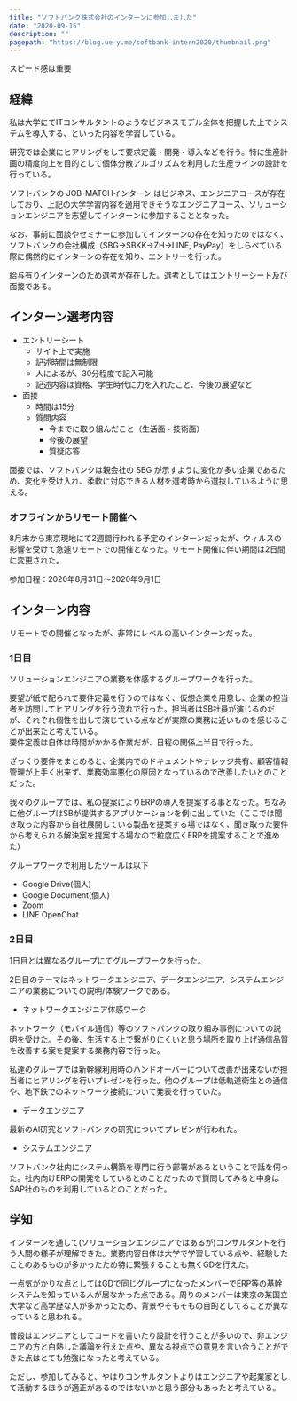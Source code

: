 ```yaml
---
title: "ソフトバンク株式会社のインターンに参加しました"
date: "2020-09-15"
description: ""
pagepath: "https://blog.ue-y.me/softbank-intern2020/thumbnail.png"
---
```


スピード感は重要

## 経緯

私は大学にてITコンサルタントのようなビジネスモデル全体を把握した上でシステムを導入する、といった内容を学習している。

研究では企業にヒアリングをして要求定義・開発・導入などを行う。特に生産計画の精度向上を目的として個体分散アルゴリズムを利用した生産ラインの設計を行っている。

ソフトバンクの JOB-MATCHインターン はビジネス、エンジニアコースが存在しており、上記の大学学習内容を適用できそうなエンジニアコース、ソリューションエンジニアを志望してインターンに参加することとなった。

なお、事前に面談やセミナーに参加してインターンの存在を知ったのではなく、ソフトバンクの会社構成（SBG->SBKK->ZH->LINE, PayPay）をしらべている際に偶然的にインターンの存在を知り、エントリーを行った。

給与有りインターンのため選考が存在した。選考としてはエントリーシート及び面接である。

## インターン選考内容

- エントリーシート
    - サイト上で実施
    - 記述時間は無制限
    - 人によるが、30分程度で記入可能
    - 記述内容は資格、学生時代に力を入れたこと、今後の展望など
- 面接
    - 時間は15分
    - 質問内容
        - 今までに取り組んだこと（生活面・技術面）
        - 今後の展望
        - 質疑応答

面接では、ソフトバンクは親会社の SBG が示すように変化が多い企業であるため、変化を受け入れ、柔軟に対応できる人材を選考時から選抜しているように思える。

### オフラインからリモート開催へ
8月末から東京現地にて2週間行われる予定のインターンだったが、ウィルスの影響を受けて急遽リモートでの開催となった。リモート開催に伴い期間は2日間に変更された。

参加日程：2020年8月31日～2020年9月1日

## インターン内容
リモートでの開催となったが、非常にレベルの高いインターンだった。

### 1日目
ソリューションエンジニアの業務を体感するグループワークを行った。

要望が紙で配られて要件定義を行うのではなく、仮想企業を用意し、企業の担当者を訪問してヒアリングを行う流れで行った。担当者はSB社員が演じるのだが、それぞれ個性を出して演じている点などが実際の業務に近いものを感じることが出来たと考えている。  
要件定義は自体は時間がかかる作業だが、日程の関係上半日で行った。

ざっくり要件をまとめると、企業内でのドキュメントやナレッジ共有、顧客情報管理が上手く出来ず、業務効率悪化の原因となっているので改善したいとのことだった。

我々のグループでは、私の提案によりERPの導入を提案する事となった。ちなみに他グループはSBが提供するアプリケーションを例に出していた（ここでは聞き取った内容から自社展開している製品を提案する場ではなく、聞き取った要件から考えられる解決案を提案する場なので粒度広くERPを提案することで進めた）

グループワークで利用したツールは以下
- Google Drive(個人)
- Google Document(個人)
- Zoom
- LINE OpenChat

### 2日目

1日目とは異なるグループにてグループワークを行った。

2日目のテーマはネットワークエンジニア、データエンジニア、システムエンジニアの業務についての説明/体験ワークである。

- ネットワークエンジニア体感ワーク

ネットワーク（モバイル通信）等のソフトバンクの取り組み事例についての説明を受けた。その後、生活する上で繋がりにくいと思う場所を取り上げ通信品質を改善する案を提案する業務内容で行った。

私達のグループでは新幹線利用時のハンドオーバーについて改善が出来ないが担当者にヒアリングを行いプレゼンを行った。他のグループは低軌道衛生との通信や、地下鉄でのネットワーク接続について発表を行っていた。

- データエンジニア

最新のAI研究とソフトバンクの研究についてプレゼンが行われた。

- システムエンジニア

ソフトバンク社内にシステム構築を専門に行う部署があるということで話を伺った。社内向けERPの開発をしているとのことだったので質問してみると中身はSAP社のものを利用しているとのことだった。

## 学知

インターンを通して(ソリューションエンジニアではあるが)コンサルタントを行う人間の様子が理解できた。業務内容自体は大学で学習している点や、経験したことのあるものが多かったため特に緊張することも無くGDを行えた。

一点気がかりな点としてはGDで同じグループになったメンバーでERP等の基幹システムを知っている人が居なかった点である。周りのメンバーは東京の某国立大学など高学歴な人が多かったため、背景やそもそもの目的としてることが異なっていると思われる。

普段はエンジニアとしてコードを書いたり設計を行うことが多いので、非エンジニアの方と白熱した議論を行えた点や、異なる視点での意見を言い合うことができた点はとても勉強になったと考えている。

ただし、参加してみると、やはりコンサルタントよりはエンジニアや起業家として活動するほうが適正があるのではないかと思う部分もあったと考えている。
